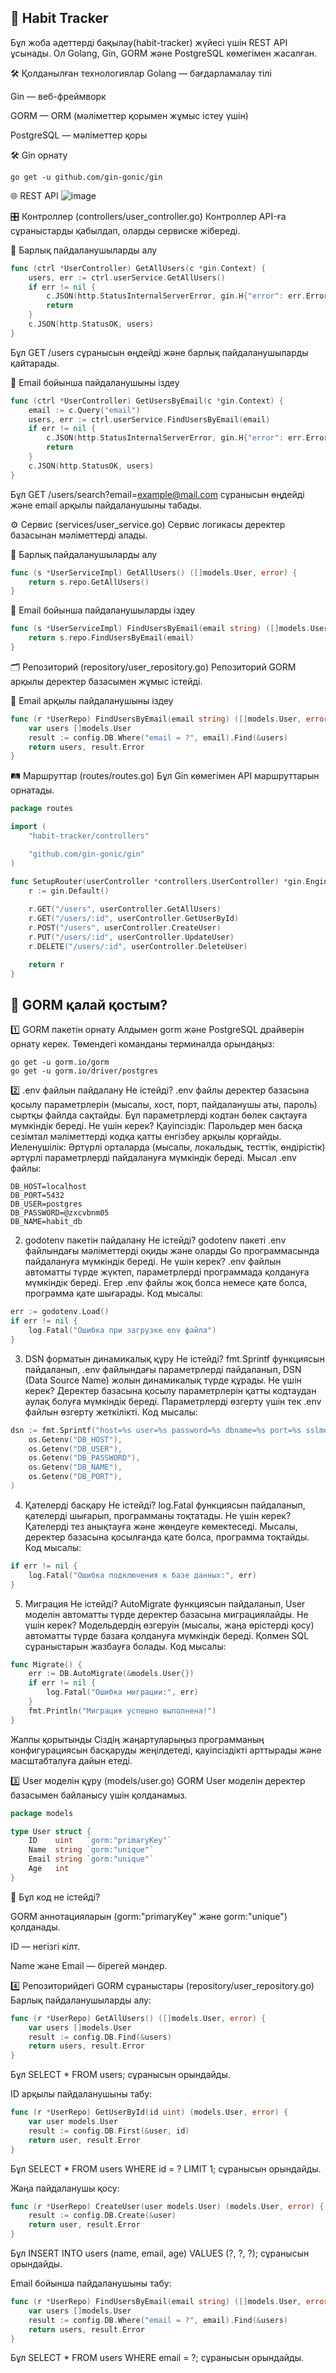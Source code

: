 ## 📌 Habit Tracker

Бұл жоба әдеттерді бақылау(habit-tracker) жүйесі үшін REST API ұсынады. Ол Golang, Gin, GORM және PostgreSQL көмегімен жасалған.

🛠 Қолданылған технологиялар
Golang — бағдарламалау тілі

Gin — веб-фреймворк

GORM — ORM (мәліметтер қорымен жұмыс істеу үшін)

PostgreSQL — мәліметтер қоры

🛠 Gin орнату
```
go get -u github.com/gin-gonic/gin
```
🌐 REST API
![image](https://github.com/user-attachments/assets/0daad456-f515-47ef-b864-e7c040f9d945)

🎛 Контроллер (controllers/user_controller.go)
Контроллер API-ға сұраныстарды қабылдап, оларды сервиске жібереді.

📌 Барлық пайдаланушыларды алу
```go
func (ctrl *UserController) GetAllUsers(c *gin.Context) {
    users, err := ctrl.userService.GetAllUsers()
    if err != nil {
        c.JSON(http.StatusInternalServerError, gin.H{"error": err.Error()})
        return
    }
    c.JSON(http.StatusOK, users)
}
```
Бұл GET /users сұранысын өңдейді және барлық пайдаланушыларды қайтарады.

📌 Email бойынша пайдаланушыны іздеу
```go
func (ctrl *UserController) GetUsersByEmail(c *gin.Context) {
    email := c.Query("email")
    users, err := ctrl.userService.FindUsersByEmail(email)
    if err != nil {
        c.JSON(http.StatusInternalServerError, gin.H{"error": err.Error()})
        return
    }
    c.JSON(http.StatusOK, users)
}
```
Бұл GET /users/search?email=example@mail.com сұранысын өңдейді және email арқылы пайдаланушыны табады.

⚙ Сервис (services/user_service.go)
Сервис логикасы деректер базасынан мәліметтерді алады.

📌 Барлық пайдаланушыларды алу
```go
func (s *UserServiceImpl) GetAllUsers() ([]models.User, error) {
    return s.repo.GetAllUsers()
}
```
📌 Email бойынша пайдаланушыларды іздеу
```go
func (s *UserServiceImpl) FindUsersByEmail(email string) ([]models.User, error) {
    return s.repo.FindUsersByEmail(email)
}
```
🗂 Репозиторий (repository/user_repository.go)
Репозиторий GORM арқылы деректер базасымен жұмыс істейді.

📌 Email арқылы пайдаланушыны іздеу
```go
func (r *UserRepo) FindUsersByEmail(email string) ([]models.User, error) {
    var users []models.User
    result := config.DB.Where("email = ?", email).Find(&users)
    return users, result.Error
}
```
🛤 Маршруттар (routes/routes.go)
Бұл Gin көмегімен API маршруттарын орнатады.

```go
package routes

import (
	"habit-tracker/controllers"

	"github.com/gin-gonic/gin"
)

func SetupRouter(userController *controllers.UserController) *gin.Engine {
	r := gin.Default()
	
	r.GET("/users", userController.GetAllUsers)
	r.GET("/users/:id", userController.GetUserById)
	r.POST("/users", userController.CreateUser)
	r.PUT("/users/:id", userController.UpdateUser)
	r.DELETE("/users/:id", userController.DeleteUser)

	return r
}
```






## 🔧 GORM қалай қостым?

1️⃣ GORM пакетін орнату
Алдымен gorm және PostgreSQL драйверін орнату керек.
Төмендегі команданы терминалда орындаңыз:
```
go get -u gorm.io/gorm
go get -u gorm.io/driver/postgres
```
2️⃣ .env файлын пайдалану
Не істейді?
.env файлы деректер базасына қосылу параметрлерін (мысалы, хост, порт, пайдаланушы аты, пароль) сыртқы файлда сақтайды. Бұл параметрлерді кодтан бөлек сақтауға мүмкіндік береді.
Не үшін керек?
Қауіпсіздік: Парольдер мен басқа сезімтал мәліметтерді кодқа қатты енгізбеу арқылы қорғайды.
Иеленушілік: Әртүрлі орталарда (мысалы, локальдық, тесттік, өндірістік) әртүрлі параметрлерді пайдалануға мүмкіндік береді.
Мысал .env файлы:

```env
DB_HOST=localhost
DB_PORT=5432
DB_USER=postgres
DB_PASSWORD=@zxcvbnm05
DB_NAME=habit_db
```
2. godotenv пакетін пайдалану
Не істейді?
godotenv пакеті .env файлындағы мәліметтерді оқиды және оларды Go программасында пайдалануға мүмкіндік береді.
Не үшін керек?
.env файлын автоматты түрде жүктеп, параметрлерді программада қолдануға мүмкіндік береді.
Егер .env файлы жоқ болса немесе қате болса, программа қате шығарады.
Код мысалы:

```go
err := godotenv.Load()
if err != nil {
    log.Fatal("Ошибка при загрузке env файла")
}
```
3. DSN форматын динамикалық құру
Не істейді?
fmt.Sprintf функциясын пайдаланып, .env файлындағы параметрлерді пайдаланып, DSN (Data Source Name) жолын динамикалық түрде құрады.
Не үшін керек?
Деректер базасына қосылу параметрлерін қатты кодтаудан аулақ болуға мүмкіндік береді.
Параметрлерді өзгерту үшін тек .env файлын өзгерту жеткілікті.
Код мысалы:

```go
dsn := fmt.Sprintf("host=%s user=%s password=%s dbname=%s port=%s sslmode=disable",
    os.Getenv("DB_HOST"),
    os.Getenv("DB_USER"),
    os.Getenv("DB_PASSWORD"),
    os.Getenv("DB_NAME"),
    os.Getenv("DB_PORT"),
)
```
4. Қателерді басқару
Не істейді?
log.Fatal функциясын пайдаланып, қателерді шығарып, программаны тоқтатады.
Не үшін керек?
Қателерді тез анықтауға және жөндеуге көмектеседі.
Мысалы, деректер базасына қосылғанда қате болса, программа тоқтайды.
Код мысалы:

```go
if err != nil {
    log.Fatal("Ошибка подключения к базе данных:", err)
}
```
5. Миграция
Не істейді?
AutoMigrate функциясын пайдаланып, User моделін автоматты түрде деректер базасына миграциялайды.
Не үшін керек?
Модельдердің өзгеруін (мысалы, жаңа өрістерді қосу) автоматты түрде базаға қолдануға мүмкіндік береді.
Қолмен SQL сұраныстарын жазбауға болады.
Код мысалы:

```go
func Migrate() {
    err := DB.AutoMigrate(&models.User{})
    if err != nil {
        log.Fatal("Ошибка миграции:", err)
    }
    fmt.Println("Миграция успешно выполнена!")
}
```
Жалпы қорытынды
Сіздің жаңартуларыңыз программаның конфигурациясын басқаруды жеңілдетеді, қауіпсіздікті арттырады және масштабталуға дайын етеді.

3️⃣ User моделін құру (models/user.go)
GORM User моделін деректер базасымен байланысу үшін қолданамыз.

```go
package models

type User struct {
    ID    uint   `gorm:"primaryKey"`
    Name  string `gorm:"unique"`
    Email string `gorm:"unique"`
    Age   int
}
```
📌 Бұл код не істейді?

GORM аннотацияларын (gorm:"primaryKey" және gorm:"unique") қолданады.

ID — негізгі кілт.

Name және Email — бірегей мәндер.

4️⃣ Репозиторийдегі GORM сұраныстары (repository/user_repository.go)
Барлық пайдаланушыларды алу:
```go
func (r *UserRepo) GetAllUsers() ([]models.User, error) {
    var users []models.User
    result := config.DB.Find(&users)
    return users, result.Error
}
```
Бұл SELECT * FROM users; сұранысын орындайды.

ID арқылы пайдаланушыны табу:
```go
func (r *UserRepo) GetUserById(id uint) (models.User, error) {
    var user models.User
    result := config.DB.First(&user, id)
    return user, result.Error
}
```
Бұл SELECT * FROM users WHERE id = ? LIMIT 1; сұранысын орындайды.

Жаңа пайдаланушы қосу:
```go
func (r *UserRepo) CreateUser(user models.User) (models.User, error) {
    result := config.DB.Create(&user)
    return user, result.Error
}
```
Бұл INSERT INTO users (name, email, age) VALUES (?, ?, ?); сұранысын орындайды.

Email бойынша пайдаланушыны табу:
```go
func (r *UserRepo) FindUsersByEmail(email string) ([]models.User, error) {
    var users []models.User
    result := config.DB.Where("email = ?", email).Find(&users)
    return users, result.Error
}
```
Бұл SELECT * FROM users WHERE email = ?; сұранысын орындайды.
